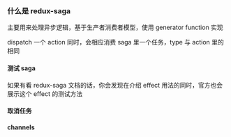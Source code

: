 ### 什么是 redux-saga

主要用来处理异步逻辑，基于生产者消费者模型，使用 generator function 实现

dispatch 一个 action 同时，会相应消费 saga 里一个任务，type 与 action 里的相同

#### 测试 saga

如果有看 redux-saga 文档的话，你会发现在介绍 effect 用法的同时，官方也会展示这个 effect 的测试方法

#### 取消任务

#### channels

